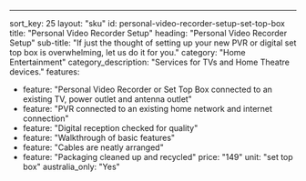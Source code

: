 ---
sort_key: 25
layout: "sku"
id: personal-video-recorder-setup-set-top-box
title: "Personal Video Recorder Setup"
heading: "Personal Video Recorder Setup"
sub-title: "If just the thought of setting up your new PVR or digital set top box is overwhelming, let us do it for you."
category: "Home Entertainment"
category_description: "Services for TVs and Home Theatre devices."
features:
 - feature: "Personal Video Recorder or Set Top Box connected to an existing TV, power outlet and antenna outlet"
 - feature: "PVR connected to an existing home network and internet connection"
 - feature: "Digital reception checked for quality"
 - feature: "Walkthrough of basic features"
 - feature: "Cables are neatly arranged"
 - feature: "Packaging cleaned up and recycled"
price: "149"
unit: "set top box"
australia_only: "Yes"
